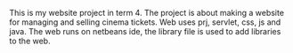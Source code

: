 This is my website project in term 4. 
The project is about making a website for managing and selling cinema tickets. 
Web uses prj, servlet, css, js and java. 
The web runs on netbeans ide, the library file is used to add libraries to the web.
